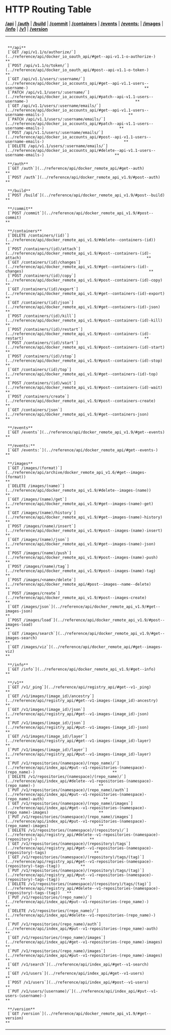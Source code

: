 # HTTP Routing Table

[**/api**](#cap-/api) | [**/auth**](#cap-/auth) |
[**/build**](#cap-/build) | [**/commit**](#cap-/commit) |
[**/containers**](#cap-/containers) | [**/events**](#cap-/events) |
[**/events:**](#cap-/events:) | [**/images**](#cap-/images) |
[**/info**](#cap-/info) | [**/v1**](#cap-/v1) |
[**/version**](#cap-/version)

  -- -------------------------------------------------------------------------------------------------------------------------------------------------------------------- ----
                                                                                                                                                                          
     **/api**                                                                                                                                                             
     [`GET /api/v1.1/o/authorize/`](../reference/api/docker_io_oauth_api/#get--api-v1.1-o-authorize-)                                                              **
     [`POST /api/v1.1/o/token/`](../reference/api/docker_io_oauth_api/#post--api-v1.1-o-token-)                                                                    **
     [`GET /api/v1.1/users/:username/`](../reference/api/docker_io_accounts_api/#get--api-v1.1-users--username-)                                                   **
     [`PATCH /api/v1.1/users/:username/`](../reference/api/docker_io_accounts_api/#patch--api-v1.1-users--username-)                                               **
     [`GET /api/v1.1/users/:username/emails/`](../reference/api/docker_io_accounts_api/#get--api-v1.1-users--username-emails-)                                     **
     [`PATCH /api/v1.1/users/:username/emails/`](../reference/api/docker_io_accounts_api/#patch--api-v1.1-users--username-emails-)                                 **
     [`POST /api/v1.1/users/:username/emails/`](../reference/api/docker_io_accounts_api/#post--api-v1.1-users--username-emails-)                                   **
     [`DELETE /api/v1.1/users/:username/emails/`](../reference/api/docker_io_accounts_api/#delete--api-v1.1-users--username-emails-)                               **
                                                                                                                                                                          
     **/auth**                                                                                                                                                            
     [`GET /auth`](../reference/api/docker_remote_api/#get--auth)                                                                                                  **
     [`POST /auth`](../reference/api/docker_remote_api_v1.9/#post--auth)                                                                                           **
                                                                                                                                                                          
     **/build**                                                                                                                                                           
     [`POST /build`](../reference/api/docker_remote_api_v1.9/#post--build)                                                                                         **
                                                                                                                                                                          
     **/commit**                                                                                                                                                          
     [`POST /commit`](../reference/api/docker_remote_api_v1.9/#post--commit)                                                                                       **
                                                                                                                                                                          
     **/containers**                                                                                                                                                      
     [`DELETE /containers/(id)`](../reference/api/docker_remote_api_v1.9/#delete--containers-(id))                                                                 **
     [`POST /containers/(id)/attach`](../reference/api/docker_remote_api_v1.9/#post--containers-(id)-attach)                                                       **
     [`GET /containers/(id)/changes`](../reference/api/docker_remote_api_v1.9/#get--containers-(id)-changes)                                                       **
     [`POST /containers/(id)/copy`](../reference/api/docker_remote_api_v1.9/#post--containers-(id)-copy)                                                           **
     [`GET /containers/(id)/export`](../reference/api/docker_remote_api_v1.9/#get--containers-(id)-export)                                                         **
     [`GET /containers/(id)/json`](../reference/api/docker_remote_api_v1.9/#get--containers-(id)-json)                                                             **
     [`POST /containers/(id)/kill`](../reference/api/docker_remote_api_v1.9/#post--containers-(id)-kill)                                                           **
     [`POST /containers/(id)/restart`](../reference/api/docker_remote_api_v1.9/#post--containers-(id)-restart)                                                     **
     [`POST /containers/(id)/start`](../reference/api/docker_remote_api_v1.9/#post--containers-(id)-start)                                                         **
     [`POST /containers/(id)/stop`](../reference/api/docker_remote_api_v1.9/#post--containers-(id)-stop)                                                           **
     [`GET /containers/(id)/top`](../reference/api/docker_remote_api_v1.9/#get--containers-(id)-top)                                                               **
     [`POST /containers/(id)/wait`](../reference/api/docker_remote_api_v1.9/#post--containers-(id)-wait)                                                           **
     [`POST /containers/create`](../reference/api/docker_remote_api_v1.9/#post--containers-create)                                                                 **
     [`GET /containers/json`](../reference/api/docker_remote_api_v1.9/#get--containers-json)                                                                       **
                                                                                                                                                                          
     **/events**                                                                                                                                                          
     [`GET /events`](../reference/api/docker_remote_api_v1.9/#get--events)                                                                                         **
                                                                                                                                                                          
     **/events:**                                                                                                                                                         
     [`GET /events:`](../reference/api/docker_remote_api/#get--events-)                                                                                            **
                                                                                                                                                                          
     **/images**                                                                                                                                                          
     [`GET /images/(format)`](../reference/api/archive/docker_remote_api_v1.6/#get--images-(format))                                                               **
     [`DELETE /images/(name)`](../reference/api/docker_remote_api_v1.9/#delete--images-(name))                                                                     **
     [`GET /images/(name)/get`](../reference/api/docker_remote_api_v1.9/#get--images-(name)-get)                                                                   **
     [`GET /images/(name)/history`](../reference/api/docker_remote_api_v1.9/#get--images-(name)-history)                                                           **
     [`POST /images/(name)/insert`](../reference/api/docker_remote_api_v1.9/#post--images-(name)-insert)                                                           **
     [`GET /images/(name)/json`](../reference/api/docker_remote_api_v1.9/#get--images-(name)-json)                                                                 **
     [`POST /images/(name)/push`](../reference/api/docker_remote_api_v1.9/#post--images-(name)-push)                                                               **
     [`POST /images/(name)/tag`](../reference/api/docker_remote_api_v1.9/#post--images-(name)-tag)                                                                 **
     [`POST /images/<name>/delete`](../reference/api/docker_remote_api/#post--images--name--delete)                                                                **
     [`POST /images/create`](../reference/api/docker_remote_api_v1.9/#post--images-create)                                                                         **
     [`GET /images/json`](../reference/api/docker_remote_api_v1.9/#get--images-json)                                                                               **
     [`POST /images/load`](../reference/api/docker_remote_api_v1.9/#post--images-load)                                                                             **
     [`GET /images/search`](../reference/api/docker_remote_api_v1.9/#get--images-search)                                                                           **
     [`GET /images/viz`](../reference/api/docker_remote_api/#get--images-viz)                                                                                      **
                                                                                                                                                                          
     **/info**                                                                                                                                                            
     [`GET /info`](../reference/api/docker_remote_api_v1.9/#get--info)                                                                                             **
                                                                                                                                                                          
     **/v1**                                                                                                                                                              
     [`GET /v1/_ping`](../reference/api/registry_api/#get--v1-_ping)                                                                                               **
     [`GET /v1/images/(image_id)/ancestry`](../reference/api/registry_api/#get--v1-images-(image_id)-ancestry)                                                     **
     [`GET /v1/images/(image_id)/json`](../reference/api/registry_api/#get--v1-images-(image_id)-json)                                                             **
     [`PUT /v1/images/(image_id)/json`](../reference/api/registry_api/#put--v1-images-(image_id)-json)                                                             **
     [`GET /v1/images/(image_id)/layer`](../reference/api/registry_api/#get--v1-images-(image_id)-layer)                                                           **
     [`PUT /v1/images/(image_id)/layer`](../reference/api/registry_api/#put--v1-images-(image_id)-layer)                                                           **
     [`PUT /v1/repositories/(namespace)/(repo_name)/`](../reference/api/index_api/#put--v1-repositories-(namespace)-(repo_name)-)                                  **
     [`DELETE /v1/repositories/(namespace)/(repo_name)/`](../reference/api/index_api/#delete--v1-repositories-(namespace)-(repo_name)-)                            **
     [`PUT /v1/repositories/(namespace)/(repo_name)/auth`](../reference/api/index_api/#put--v1-repositories-(namespace)-(repo_name)-auth)                          **
     [`GET /v1/repositories/(namespace)/(repo_name)/images`](../reference/api/index_api/#get--v1-repositories-(namespace)-(repo_name)-images)                      **
     [`PUT /v1/repositories/(namespace)/(repo_name)/images`](../reference/api/index_api/#put--v1-repositories-(namespace)-(repo_name)-images)                      **
     [`DELETE /v1/repositories/(namespace)/(repository)/`](../reference/api/registry_api/#delete--v1-repositories-(namespace)-(repository)-)                       **
     [`GET /v1/repositories/(namespace)/(repository)/tags`](../reference/api/registry_api/#get--v1-repositories-(namespace)-(repository)-tags)                     **
     [`GET /v1/repositories/(namespace)/(repository)/tags/(tag)`](../reference/api/registry_api/#get--v1-repositories-(namespace)-(repository)-tags-(tag))         **
     [`PUT /v1/repositories/(namespace)/(repository)/tags/(tag)`](../reference/api/registry_api/#put--v1-repositories-(namespace)-(repository)-tags-(tag))         **
     [`DELETE /v1/repositories/(namespace)/(repository)/tags/(tag)`](../reference/api/registry_api/#delete--v1-repositories-(namespace)-(repository)-tags-(tag))   **
     [`PUT /v1/repositories/(repo_name)/`](../reference/api/index_api/#put--v1-repositories-(repo_name)-)                                                          **
     [`DELETE /v1/repositories/(repo_name)/`](../reference/api/index_api/#delete--v1-repositories-(repo_name)-)                                                    **
     [`PUT /v1/repositories/(repo_name)/auth`](../reference/api/index_api/#put--v1-repositories-(repo_name)-auth)                                                  **
     [`GET /v1/repositories/(repo_name)/images`](../reference/api/index_api/#get--v1-repositories-(repo_name)-images)                                              **
     [`PUT /v1/repositories/(repo_name)/images`](../reference/api/index_api/#put--v1-repositories-(repo_name)-images)                                              **
     [`GET /v1/search`](../reference/api/index_api/#get--v1-search)                                                                                                **
     [`GET /v1/users`](../reference/api/index_api/#get--v1-users)                                                                                                  **
     [`POST /v1/users`](../reference/api/index_api/#post--v1-users)                                                                                                **
     [`PUT /v1/users/(username)/`](../reference/api/index_api/#put--v1-users-(username)-)                                                                          **
                                                                                                                                                                          
     **/version**                                                                                                                                                         
     [`GET /version`](../reference/api/docker_remote_api_v1.9/#get--version)                                                                                       **
  -- -------------------------------------------------------------------------------------------------------------------------------------------------------------------- ----


